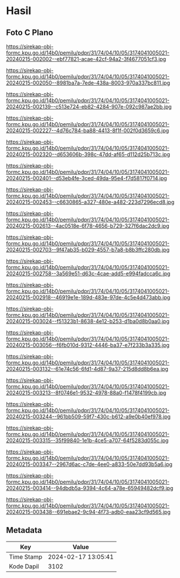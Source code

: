 # Hasil

## Foto C Plano

https://sirekap-obj-formc.kpu.go.id/14b0/pemilu/pdpr/31/74/04/10/05/3174041005021-20240215-002002--ebf77821-acae-42cf-94a2-3f4677051cf3.jpg

https://sirekap-obj-formc.kpu.go.id/14b0/pemilu/pdpr/31/74/04/10/05/3174041005021-20240215-002050--8981ba7a-7ede-438a-8003-970a337bc811.jpg

https://sirekap-obj-formc.kpu.go.id/14b0/pemilu/pdpr/31/74/04/10/05/3174041005021-20240215-002139--c513e724-eb82-4284-907e-092c987ae2bb.jpg

https://sirekap-obj-formc.kpu.go.id/14b0/pemilu/pdpr/31/74/04/10/05/3174041005021-20240215-002227--4d76c784-ba88-4413-8f1f-002f0d3659c6.jpg

https://sirekap-obj-formc.kpu.go.id/14b0/pemilu/pdpr/31/74/04/10/05/3174041005021-20240215-002320--d653606b-398c-47dd-af65-d112d25b713c.jpg

https://sirekap-obj-formc.kpu.go.id/14b0/pemilu/pdpr/31/74/04/10/05/3174041005021-20240215-002401--d53eb4fe-3ced-49da-95e4-f7d5817f0714.jpg

https://sirekap-obj-formc.kpu.go.id/14b0/pemilu/pdpr/31/74/04/10/05/3174041005021-20240215-002453--c6630865-a327-480e-a482-223d7296ecd8.jpg

https://sirekap-obj-formc.kpu.go.id/14b0/pemilu/pdpr/31/74/04/10/05/3174041005021-20240215-002613--4ac0518e-6f78-4656-b729-327f6dac2dc9.jpg

https://sirekap-obj-formc.kpu.go.id/14b0/pemilu/pdpr/31/74/04/10/05/3174041005021-20240215-002703--9f47ab35-b029-4557-b7a8-b8b3ffc280db.jpg

https://sirekap-obj-formc.kpu.go.id/14b0/pemilu/pdpr/31/74/04/10/05/3174041005021-20240215-002758--3a569e51-d63c-4cae-add5-e994fadcca6c.jpg

https://sirekap-obj-formc.kpu.go.id/14b0/pemilu/pdpr/31/74/04/10/05/3174041005021-20240215-002918--46919e1e-189d-483e-97de-4c5e4d473abb.jpg

https://sirekap-obj-formc.kpu.go.id/14b0/pemilu/pdpr/31/74/04/10/05/3174041005021-20240215-003024--f51323b1-8638-4e12-b253-d1ba0d8b0aa0.jpg

https://sirekap-obj-formc.kpu.go.id/14b0/pemilu/pdpr/31/74/04/10/05/3174041005021-20240215-003056--f6fb010d-9312-4446-ba37-e7f233b3a335.jpg

https://sirekap-obj-formc.kpu.go.id/14b0/pemilu/pdpr/31/74/04/10/05/3174041005021-20240215-003132--61e74c56-6fd1-4d87-9a37-215d8dd8b6ea.jpg

https://sirekap-obj-formc.kpu.go.id/14b0/pemilu/pdpr/31/74/04/10/05/3174041005021-20240215-003213--8f0746e1-9532-4978-88a0-f1478f4199cb.jpg

https://sirekap-obj-formc.kpu.go.id/14b0/pemilu/pdpr/31/74/04/10/05/3174041005021-20240215-003244--961bb509-59f7-430c-b612-a9e0b40ef978.jpg

https://sirekap-obj-formc.kpu.go.id/14b0/pemilu/pdpr/31/74/04/10/05/3174041005021-20240215-003315--35f99840-1e1b-4ce5-a707-64f5283d055c.jpg

https://sirekap-obj-formc.kpu.go.id/14b0/pemilu/pdpr/31/74/04/10/05/3174041005021-20240215-003347--2967d6ac-c7de-4ee0-a833-50e7dd93b5a6.jpg

https://sirekap-obj-formc.kpu.go.id/14b0/pemilu/pdpr/31/74/04/10/05/3174041005021-20240215-003414--94dbdb5a-9394-4c64-a78e-65949482dcf9.jpg

https://sirekap-obj-formc.kpu.go.id/14b0/pemilu/pdpr/31/74/04/10/05/3174041005021-20240215-003438--691ebae2-9c94-4f73-adb0-eaa23cf9d565.jpg


## Metadata

| Key        | Value               |
| ---------- | ------------------- |
| Time Stamp | 2024-02-17 13:05:41 |
| Kode Dapil | 3102                |



